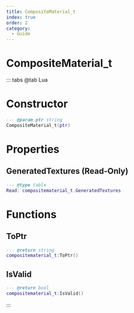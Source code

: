 ```yaml
---
title: CompositeMaterial_t
index: true
order: 2
category:
  - Guide
---
```


# CompositeMaterial_t

::: tabs
@tab Lua
# Constructor
```lua
--- @param ptr string
CompositeMaterial_t(ptr)
```
# Properties
## GeneratedTextures (Read-Only)
```lua
--- @type table
Read: compositematerial_t.GeneratedTextures
```
# Functions
## ToPtr
```lua
--- @return string
compositematerial_t:ToPtr()
```
## IsValid
```lua
--- @return bool
compositematerial_t:IsValid()
```

:::